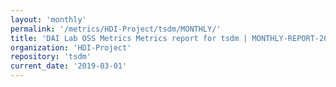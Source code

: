 ```yaml
---
layout: 'monthly'
permalink: '/metrics/HDI-Project/tsdm/MONTHLY/'
title: 'DAI Lab OSS Metrics Metrics report for tsdm | MONTHLY-REPORT-2019-03-01'
organization: 'HDI-Project'
repository: 'tsdm'
current_date: '2019-03-01'
---
```

